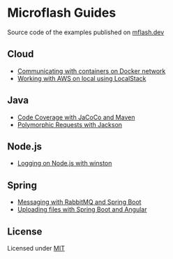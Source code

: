 # Microflash Guides

Source code of the examples published on [mflash.dev](https://mflash.dev)

## Cloud
- [Communicating with containers on Docker network](./cloud/communicating-with-containers-on-docker-network/)
- [Working with AWS on local using LocalStack](./cloud/localstack-introduction/)

## Java
- [Code Coverage with JaCoCo and Maven](./java/coverage-jacoco-maven/)
- [Polymorphic Requests with Jackson](./java/jackson-polymorphic-requests/)

## Node.js
- [Logging on Node.js with winston](./nodejs/logging-with-winston/)

## Spring
- [Messaging with RabbitMQ and Spring Boot](./spring/spring-messaging-rabbitmq/)
- [Uploading files with Spring Boot and Angular](./spring/spring-file-upload/)

## License

Licensed under [MIT](./LICENSE.md)

